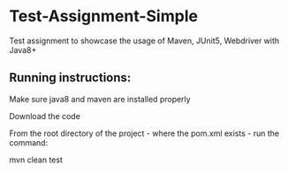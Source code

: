 # Test-Assignment-Simple
Test assignment to showcase the usage of Maven, JUnit5, Webdriver with Java8+

## Running instructions:
Make sure java8 and maven are installed properly

Download the code

From the root directory of the project - where the pom.xml exists - run the command:

mvn clean test
